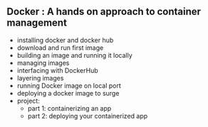 ## Docker : A hands on approach to container management 


- installing docker and docker hub
- download and run first image
- building an image and running it locally
- managing images 
- interfacing with DockerHub
- layering images 
- running Docker image on local port
- deploying a docker image to surge
- project: 
    - part 1: containerizing an app 
    - part 2: deploying your containerized app
